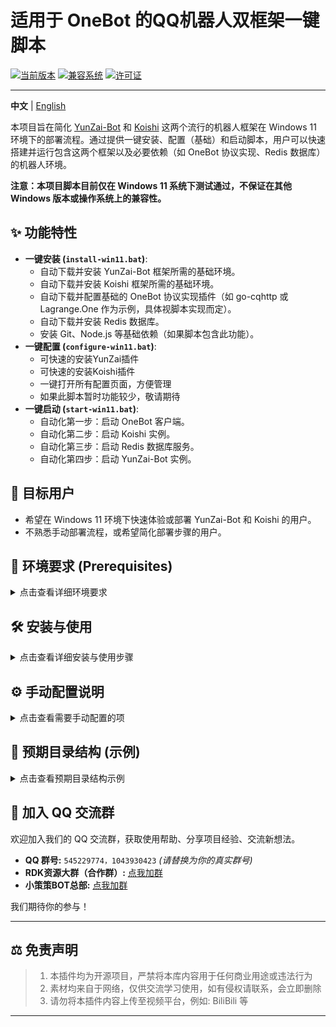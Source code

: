 # 适用于 OneBot 的QQ机器人双框架一键脚本

[![当前版本](https://img.shields.io/badge/version-v1.0-blue)](https://github.com/你的用户名/你的仓库名/releases/tag/v1.0) <!-- 请将链接替换为你的实际仓库发布链接 -->
[![兼容系统](https://img.shields.io/badge/System-Windows%2011-informational)](https://www.microsoft.com/windows/windows-11)
[![许可证](https://img.shields.io/badge/License-MIT-green)](LICENSE) <!-- 如果你使用 MIT 协议，保留这个，否则请修改 -->

---

**中文** | [English](./README.en.md) <!-- 如果你打算提供英文版，可以保留这个链接 -->

本项目旨在简化 [YunZai-Bot](https://github.com/Le-niao/Yunzai-Bot) 和 [Koishi](https://koishi.chat/) 这两个流行的机器人框架在 Windows 11 环境下的部署流程。通过提供一键安装、配置（基础）和启动脚本，用户可以快速搭建并运行包含这两个框架以及必要依赖（如 OneBot 协议实现、Redis 数据库）的机器人环境。

**注意：本项目脚本目前仅在 Windows 11 系统下测试通过，不保证在其他 Windows 版本或操作系统上的兼容性。**

## ✨ 功能特性

*   **一键安装 (`install-win11.bat`)**:
    *   自动下载并安装 YunZai-Bot 框架所需的基础环境。
    *   自动下载并安装 Koishi 框架所需的基础环境。
    *   自动下载并配置基础的 OneBot 协议实现插件（如 go-cqhttp 或 Lagrange.One 作为示例，具体视脚本实现而定）。
    *   自动下载并安装 Redis 数据库。
    *   安装 Git、Node.js 等基础依赖（如果脚本包含此功能）。
*   **一键配置 (`configure-win11.bat`)**:
    *   可快速的安装YunZai插件
    *   可快速的安装Koishi插件
    *   一键打开所有配置页面，方便管理
    *   如果此脚本暂时功能较少，敬请期待
*   **一键启动 (`start-win11.bat`)**:
    *   自动化第一步：启动 OneBot 客户端。
    *   自动化第二步：启动 Koishi 实例。
    *   自动化第三步：启动 Redis 数据库服务。
    *   自动化第四步：启动 YunZai-Bot 实例。

## 🎯 目标用户

*   希望在 Windows 11 环境下快速体验或部署 YunZai-Bot 和 Koishi 的用户。
*   不熟悉手动部署流程，或希望简化部署步骤的用户。

## 🚀 环境要求 (Prerequisites)

<details>
<summary>点击查看详细环境要求</summary>

<!-- 注意 summary 结束和下面内容开始之间有一个空行 -->

在运行任何脚本之前，请确保你的 Windows 11 系统满足以下条件：

*   **操作系统**: Windows 11 (x64)
*   **网络连接**: 脚本执行过程中需要稳定的网络连接以下载所需文件。
*   **Git**: 需要预先安装 Git，用于克隆 YunZai-Bot 和 Koishi 的仓库。([下载地址](https://git-scm.com/download/win))
*   **Node.js**: 需要预先安装 Node.js (推荐 LTS 版本)，这是 YunZai-Bot 和 Koishi 的运行环境。([下载地址](https://nodejs.org/))
*   **管理员权限**: 建议使用管理员权限运行 `.bat` 脚本，特别是安装 Redis 或修改系统环境时可能需要。

<!-- 注意上面内容结束和下面 </details> 之间最好也有空行 -->
</details>

## 🛠️ 安装与使用

<details>
<summary>点击查看详细安装与使用步骤</summary>

<!-- 注意 summary 结束和下面内容开始之间有一个空行 -->

1.  **获取项目文件**:
    *   **通过 Git 克隆 (推荐)**:
        ```bash
        git clone https://github.com/3302791711/YunZai-AutoDeploy.git
        cd YunZai-AutoDeploy
        ```
        *(请将 `YunZai-AutoDeploy` 替换为你实际克隆下来的目录名，或者直接进入 `YunZai-AutoDeploy` 目录)*
    *   **直接下载 ZIP**:
        *   访问本仓库页面，点击 "Code" -> "Download ZIP"。
        *   下载后解压到你想要的位置。

2.  **执行安装脚本**:
    *   在文件管理器中，找到 `Win11-install.bat` 文件。 
    *   **右键点击 -> 以管理员身份运行** (推荐)。
    *   脚本将开始执行安装流程，请根据命令行窗口中的提示进行操作（如有）。此过程可能需要较长时间，请耐心等待。

3.  **执行配置脚本 (如果需要)**:
    *   安装完成后，根据需要运行 `Win11-configure.bat`。*(确保与实际文件名一致)*
    *   同样建议 **右键点击 -> 以管理员身份运行**。
    *   根据脚本提示完成必要的配置步骤。*(请在此处补充你的配置脚本的具体作用和提示)*

4.  **执行启动脚本**:
    *   运行 `Win11-start.bat` 来启动所有服务。*(确保与实际文件名一致)*
    *   建议 **右键点击 -> 以管理员身份运行**，以确保所有服务都能正常启动。
    *   脚本会打开多个命令行窗口，分别对应 Redis、YunZai-Bot、Koishi（以及可能的 OneBot 客户端）。请**保持这些窗口开启**，关闭窗口将导致对应服务停止。

<!-- 注意上面内容结束和下面 </details> 之间最好也有空行 -->
</details>

## ⚙️ 手动配置说明

<details>
<summary>点击查看需要手动配置的项</summary>

<!-- 注意 summary 结束和下面内容开始之间有一个空行 -->

本脚本旨在简化 *安装* 和 *启动* 过程，但以下重要配置仍需用户在脚本运行后**手动完成**：

*   **QQ 机器人账号配置**:
    *   你需要配置 OneBot 实现来登录你的机器人 QQ 账号。这通常涉及编辑其配置文件并进行QQ登录等操作。
*   **YunZai-Bot 配置**:
    *   设置机器人主人 QQ 号等请参考YunZai官方：https://github.com/TimeRainStarSky/Yunzai
*   **Koishi 配置**:
    *   访问 Koishi 的 Web UI（通常地址为 `http://localhost:端口号`，端口号在 Koishi 启动时会显示）进行插件安装、适配器配置（连接到 OneBot）、功能设置等。
*   **端口检查**: 如果你的电脑上已安装了 Redis 或其他可能占用默认端口（如 Redis 的 6379，Koishi 的 5140 等）的服务，可能会发生冲突。你需要手动修改相关服务的配置文件来更换端口。

<!-- 注意上面内容结束和下面 </details> 之间最好也有空行 -->
</details>


## 📁 预期目录结构 (示例)

<details>
<summary>点击查看预期目录结构示例</summary>

<!-- 注意 summary 结束和下面内容开始之间有一个空行 -->

运行安装脚本后，项目目录下可能生成类似以下的结构 (具体路径可能因脚本实现而异)：

| 文件/目录             | 说明                                       |
| :-------------------- | :----------------------------------------- |
| `Win11-install.bat`   | 📄 一键安装脚本 (适用于 Windows 11)         |
| `Win11-configure.bat` | 📄 一键配置脚本 (适用于 Windows 11)         |
| `Win11-start.bat`     | 📄 一键启动脚本 (适用于 Windows 11)         |
| `YunZai-Bot/`         | 📁 YunZai-Bot 框架的主目录                 |
| `Koishi/`             | 📁 Koishi 框架的主目录                     |
| `Redis/`              | 📁 Redis 数据库的相关文件或安装目录        |
| `Tencent_*.exe`       | 📦 QQ 安装程序 (版本号可能不同)             |

*说明：`YunZai-Bot/`, `Koishi/`, `Redis/` ，`QQ 安装程序`目录通常由安装脚本自动创建。*

</details>

## 💬 加入 QQ 交流群

欢迎加入我们的 QQ 交流群，获取使用帮助、分享项目经验、交流新想法。

*   **QQ 群号:** `545229774，1043930423` *(请替换为你的真实群号)*
*   **RDK资源大群（合作群）:** [点我加群](http://qm.qq.com/cgi-bin/qm/qr?_wv=1027&k=-3_iFxsRkol9UUmX4ii8QOHSStAP4yE2&authKey=Tc1h8TGypj91sN7FuDFNWZmreJqn5FWgfkbSbt78dyfRL92coJZ3mFJ2Rualj3Lq&noverify=0&group_code=545229774) 
*   **小策策BOT总部:** [点我加群](http://qm.qq.com/cgi-bin/qm/qr?_wv=1027&k=DBLs4pUq8msoDC0DiHwyP3hBw7NN7t-E&authKey=T1g3x7VInV9ZZEqdtWRR4mJbYRVwYRQP2jlQc3M3DPBDxyoC8u%2F2sq9fUqe8DKBj&noverify=0&group_code=1043930423) 

我们期待你的参与！

---

## ⚖️ 免责声明
>1. 本插件均为开源项目，严禁将本库内容用于任何商业用途或违法行为
>2. 素材均来自于网络，仅供交流学习使用，如有侵权请联系，会立即删除
>3. 请勿将本插件内容上传至视频平台，例如: BiliBili 等

---
